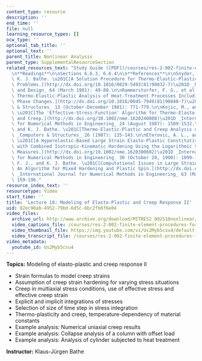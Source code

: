 ```yaml
---
content_type: resource
description: ''
end_time: ''
file: null
learning_resource_types: []
ocw_type: ''
optional_tab_title: ''
optional_text: ''
parent_title: Nonlinear Analysis
parent_type: SupplementalResourceSection
related_resources_text: "Study Guide ([PDF](/courses/res-2-002-finite-element-procedures-for-solids-and-structures-spring-2010/resources/mitres2_002s10_lec18))\n\
  \n**Readings**\n\nSections 6.6.3, 6.6.4\n\n**References**\n\nSnyder, M. D., and\
  \ K. J. Bathe. \u201C[A Solution Procedure for Thermo-Elastic-Plastic and Creep\
  \ Problems.](http://dx.doi.org/10.1016/0029-5493(81)90032-7)\u201D _Nuclear Engineering\
  \ and Design_ 64 (March 1981): 49-80.\n\nRammerstorfer, F. G., et al. \u201C[On\
  \ Thermo-Elastic-Plastic Analysis of Heat-Treatment Processes Including Creep and\
  \ Phase Changes.](http://dx.doi.org/10.1016/0045-7949(81)90040-7)\u201D _Computers\
  \ & Structures_ 13 (October-December 1981): 771-779.\n\nKojic, M., and K. J. Bathe.\
  \ \u201C[The 'Effective-Stress-Function' Algorithm for Thermo-Elasto-Plasticity\
  \ and Creep.](http://dx.doi.org/10.1002/nme.1620240808)\u201D _International Journal\
  \ for Numerical Methods in Engineering_ 24 (August 1987): 1509-1532.\n\nKojic, M.,\
  \ and K. J. Bathe. \u201C[Thermo-Elastic-Plastic and Creep Analysis of Shell Structures.](http://dx.doi.org/10.1016/0045-7949(87)90243-4)\u201D\
  \ _Computers & Structures_ 26 (1987): 135-143.\n\nEterovic, A. L., and K. J. Bathe.\
  \ \u201C[A Hyperelastic-Based Large Strain Elasto-Plastic Constitutive Formulation\
  \ with Combined Isotropic-Kinematic Hardening Using the Logarithmic Stress and Strain\
  \ Measures.](http://dx.doi.org/10.1002/nme.1620300602)\u201D _International Journal\
  \ for Numerical Methods in Engineering_ 30 (October 20, 1990): 1099-1114.\n\nMontans,\
  \ F. J., and K. J. Bathe. \u201C[Computational Issues in Large Strain Elasto-Plasticity:\
  \ An Algorithm for Mixed Hardening and Plastic Spin.](http://dx.doi.org/10.1002/nme.1270)\u201D\
  \ _International Journal for Numerical Methods in Engineering_ 63 (May 14, 2005):\
  \ 159-196."
resource_index_text: ''
resourcetype: Video
start_time: ''
title: 'Lecture 18: Modeling of Elasto-Plastic and Creep Response II'
uid: 82ec90ab-4952-79bd-6d5c-6bc2fb6f6e04
video_files:
  archive_url: http://www.archive.org/download/MITRES2_002S10nonlinear/MITRES2_002S10nonlinear_lec18_300k.mp4
  video_captions_file: /courses/res-2-002-finite-element-procedures-for-solids-and-structures-spring-2010/bf3cf7234cdb55789eb4a72479c6cd19_Us2Myb5csu4.vtt
  video_thumbnail_file: https://img.youtube.com/vi/Us2Myb5csu4/default.jpg
  video_transcript_file: /courses/res-2-002-finite-element-procedures-for-solids-and-structures-spring-2010/8fc953982b0a71764aa855168809976e_Us2Myb5csu4.pdf
video_metadata:
  youtube_id: Us2Myb5csu4
---
```


**Topics:** Modeling of elasto-plastic and creep response II

*   Strain formulas to model creep strains
*   Assumption of creep strain hardening for varying stress situations
*   Creep in multiaxial stress conditions, use of effective stress and effective creep strain
*   Explicit and implicit integrations of stresses
*   Selection of size of time step in stress integration
*   Thermo-plasticity and creep, temperature-dependency of material constants
*   Example analysis: Numerical uniaxial creep results
*   Example analysis: Collapse analysis of a column with offset load
*   Example analysis: Analysis of cylinder subjected to heat treatment

**Instructor:** Klaus-Jürgen Bathe



